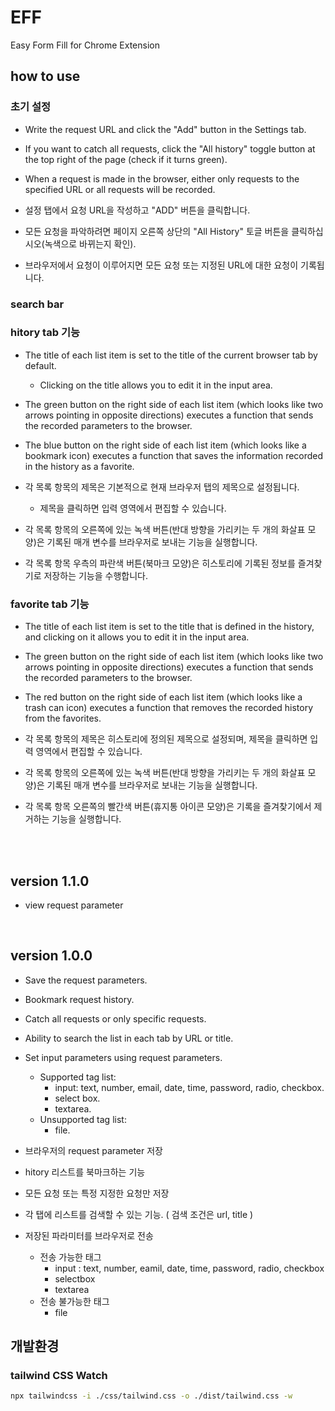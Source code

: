 # EFF

Easy Form Fill for Chrome Extension

## how to use

### 초기 설정

- Write the request URL and click the "Add" button in the Settings tab.
- If you want to catch all requests, click the "All history" toggle button at the top right of the page (check if it turns green).
- When a request is made in the browser, either only requests to the specified URL or all requests will be recorded.

- 설정 탭에서 요청 URL을 작성하고 "ADD" 버튼을 클릭합니다.
- 모든 요청을 파악하려면 페이지 오른쪽 상단의 "All History" 토글 버튼을 클릭하십시오(녹색으로 바뀌는지 확인).
- 브라우저에서 요청이 이루어지면 모든 요청 또는 지정된 URL에 대한 요청이 기록됩니다.

### search bar

### hitory tab 기능

- The title of each list item is set to the title of the current browser tab by default.
  - Clicking on the title allows you to edit it in the input area.
- The green button on the right side of each list item (which looks like two arrows pointing in opposite directions) executes a function that sends the recorded parameters to the browser.
- The blue button on the right side of each list item (which looks like a bookmark icon) executes a function that saves the information recorded in the history as a favorite.

- 각 목록 항목의 제목은 기본적으로 현재 브라우저 탭의 제목으로 설정됩니다.
  - 제목을 클릭하면 입력 영역에서 편집할 수 있습니다.
- 각 목록 항목의 오른쪽에 있는 녹색 버튼(반대 방향을 가리키는 두 개의 화살표 모양)은 기록된 매개 변수를 브라우저로 보내는 기능을 실행합니다.
- 각 목록 항목 우측의 파란색 버튼(북마크 모양)은 히스토리에 기록된 정보를 즐겨찾기로 저장하는 기능을 수행합니다.

### favorite tab 기능

- The title of each list item is set to the title that is defined in the history, and clicking on it allows you to edit it in the input area.
- The green button on the right side of each list item (which looks like two arrows pointing in opposite directions) executes a function that sends the recorded parameters to the browser.
- The red button on the right side of each list item (which looks like a trash can icon) executes a function that removes the recorded history from the favorites.

- 각 목록 항목의 제목은 히스토리에 정의된 제목으로 설정되며, 제목을 클릭하면 입력 영역에서 편집할 수 있습니다.
- 각 목록 항목의 오른쪽에 있는 녹색 버튼(반대 방향을 가리키는 두 개의 화살표 모양)은 기록된 매개 변수를 브라우저로 보내는 기능을 실행합니다.
- 각 목록 항목 오른쪽의 빨간색 버튼(휴지통 아이콘 모양)은 기록을 즐겨찾기에서 제거하는 기능을 실행합니다.

<br /><br />

## version 1.1.0

- view request parameter

<br />

## version 1.0.0

- Save the request parameters.
- Bookmark request history.
- Catch all requests or only specific requests.
- Ability to search the list in each tab by URL or title.
- Set input parameters using request parameters.

  - Supported tag list:
    - input: text, number, email, date, time, password, radio, checkbox.
    - select box.
    - textarea.
  - Unsupported tag list:
    - file.

- 브라우저의 request parameter 저장
- hitory 리스트를 북마크하는 기능
- 모든 요청 또는 특정 지정한 요청만 저장
- 각 탭에 리스트를 검색할 수 있는 기능. ( 검색 조건은 url, title )
- 저장된 파라미터를 브라우저로 전송

  - 전송 가능한 태그
    - input : text, number, eamil, date, time, password, radio, checkbox
    - selectbox
    - textarea
  - 전송 불가능한 태그
    - file

## 개발환경

### tailwind CSS Watch

```bash
npx tailwindcss -i ./css/tailwind.css -o ./dist/tailwind.css -w
```
